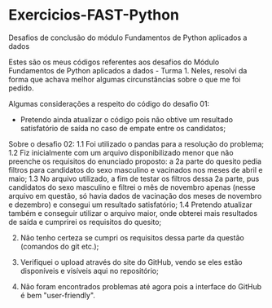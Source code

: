 # Exercicios-FAST-Python
Desafios de conclusão do módulo Fundamentos de Python aplicados a dados

Estes são os meus códigos referentes aos desafios do Módulo Fundamentos de Python aplicados a dados - Turma 1.
Neles, resolvi da forma que achava melhor algumas circunstâncias sobre o que me foi pedido.

Algumas considerações a respeito do código do desafio 01:
- Pretendo ainda atualizar o código pois não obtive um resultado satisfatório de saída no caso de empate entre os candidatos;

Sobre o desafio 02:
1.1 Foi utilizado o pandas para a resolução do problema;
1.2 Fiz inicialmente com um arquivo disponibilizado menor que não preenche os requisitos do enunciado proposto: a 2a parte do quesito pedia filtros para candidatos do sexo masculino e vacinados nos meses de abril e maio;
1.3 No arquivo utilizado, a fim de testar os filtros dessa 2a parte, pus candidatos do sexo masculino e filtrei o mês de novembro apenas (nesse arquivo em questão, só havia dados de vacinação dos meses de novembro e dezembro) e consegui um resultado satisfatório;
1.4 Pretendo atualizar também e conseguir utilizar o arquivo maior, onde obterei mais resultados de saída e cumprirei os requisitos do quesito;

2. Não tenho certeza se cumpri os requisitos dessa parte da questão (comandos do git etc.);

3. Verifiquei o upload através do site do GitHub, vendo se eles estão disponíveis e visíveis aqui no repositório;

4. Não foram encontrados problemas até agora pois a interface do GitHub é bem "user-friendly".

